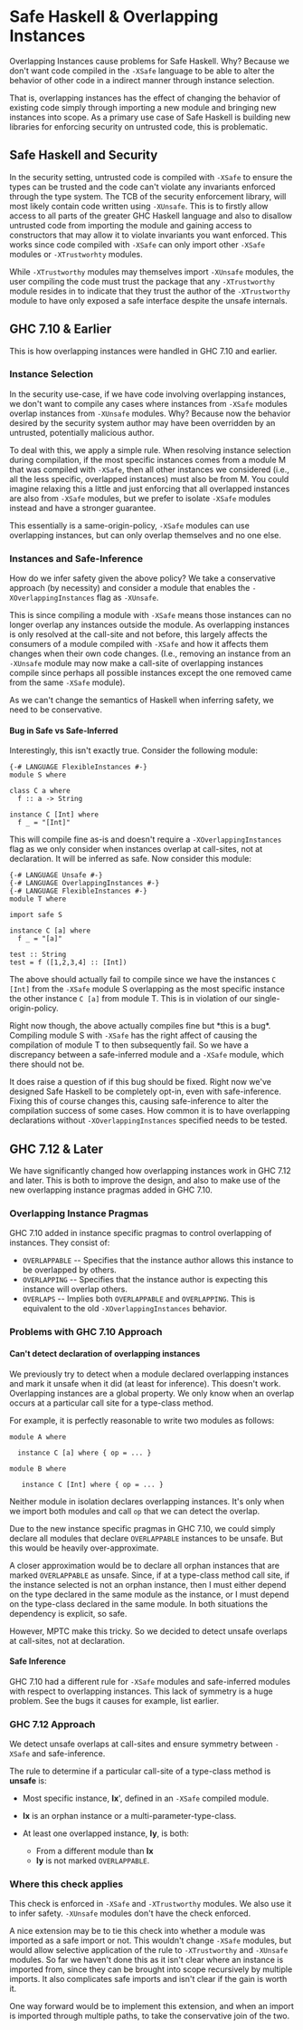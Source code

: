 # Safe Haskell & Overlapping Instances



Overlapping Instances cause problems for Safe Haskell. Why? Because we
don't want code compiled in the `-XSafe` language to be able to alter
the behavior of other code in a indirect manner through instance
selection.



That is, overlapping instances has the effect of changing the behavior
of existing code simply through importing a new module and bringing
new instances into scope. As a primary use case of Safe Haskell is
building new libraries for enforcing security on untrusted code, this
is problematic.


## Safe Haskell and Security



In the security setting, untrusted code is compiled with `-XSafe` to
ensure the types can be trusted and the code can't violate any
invariants enforced through the type system. The TCB of the security
enforcement library, will most likely contain code written using
`-XUnsafe`. This is to firstly allow access to all parts of the
greater GHC Haskell language and also to disallow untrusted code from
importing the module and gaining access to constructors that may allow
it to violate invariants you want enforced. This works since code
compiled with `-XSafe` can only import other `-XSafe` modules or
`-XTrustworhty` modules.



While `-XTrustworthy` modules may themselves import `-XUnsafe`
modules, the user compiling the code must trust the package that any
`-XTrustworthy` module resides in to indicate that they trust the
author of the `-XTrustworthy` module to have only exposed a safe
interface despite the unsafe internals.


## GHC 7.10 & Earlier



This is how overlapping instances were handled in GHC 7.10 and earlier.


### Instance Selection



In the security use-case, if we have code involving overlapping
instances, we don't want to compile any cases where instances from
`-XSafe` modules overlap instances from `-XUnsafe` modules. Why?
Because now the behavior desired by the security system author may
have been overridden by an untrusted, potentially malicious author.



To deal with this, we apply a simple rule. When resolving instance
selection during compilation, if the most specific instances comes
from a module M that was compiled with `-XSafe`, then all other
instances we considered (i.e., all the less specific, overlapped
instances) must also be from M. You could imagine relaxing this a
little and just enforcing that all overlapped instances are also from
`-XSafe` modules, but we prefer to isolate `-XSafe` modules instead
and have a stronger guarantee.



This essentially is a same-origin-policy, `-XSafe` modules can use
overlapping instances, but can only overlap themselves and no one
else.


### Instances and Safe-Inference



How do we infer safety given the above policy? We take a conservative
approach (by necessity) and consider a module that enables the
`-XOverlappingInstances` flag as `-XUnsafe`.



This is since compiling a module with `-XSafe` means those instances
can no longer overlap any instances outside the module. As overlapping
instances is only resolved at the call-site and not before, this
largely affects the consumers of a module compiled with `-XSafe` and
how it affects them changes when their own code changes. (I.e.,
removing an instance from an `-XUnsafe` module may now make a
call-site of overlapping instances compile since perhaps all possible
instances except the one removed came from the same `-XSafe` module).



As we can't change the semantics of Haskell when inferring safety, we
need to be conservative.


#### Bug in Safe vs Safe-Inferred



Interestingly, this isn't exactly true. Consider the following module:


```wiki
{-# LANGUAGE FlexibleInstances #-}
module S where

class C a where
  f :: a -> String

instance C [Int] where
  f _ = "[Int]"
```


This will compile fine as-is and doesn't require a
`-XOverlappingInstances` flag as we only consider when instances
overlap at call-sites, not at declaration. It will be inferred as
safe. Now consider this module:


```wiki
{-# LANGUAGE Unsafe #-}
{-# LANGUAGE OverlappingInstances #-}
{-# LANGUAGE FlexibleInstances #-}
module T where

import safe S

instance C [a] where
  f _ = "[a]"

test :: String
test = f ([1,2,3,4] :: [Int])
```


The above should actually fail to compile since we have the instances
`C [Int]` from the `-XSafe` module S overlapping as the most specific
instance the other instance `C [a]` from module T. This is in
violation of our single-origin-policy.



Right now though, the above actually compiles fine but \*this is a
bug\*. Compiling module S with `-XSafe` has the right affect of causing
the compilation of module T to then subsequently fail. So we have a
discrepancy between a safe-inferred module and a `-XSafe` module,
which there should not be.



It does raise a question of if this bug should be fixed. Right now
we've designed Safe Haskell to be completely opt-in, even with
safe-inference. Fixing this of course changes this, causing
safe-inference to alter the compilation success of some cases. How
common it is to have overlapping declarations without
`-XOverlappingInstances` specified needs to be tested.


## GHC 7.12 & Later



We have significantly changed how overlapping instances work in 
GHC 7.12 and later. This is both to improve the design, and also to
make use of the new overlapping instance pragmas added in GHC 7.10.


### Overlapping Instance Pragmas



GHC 7.10 added in instance specific pragmas to control overlapping
of instances. They consist of:


- `OVERLAPPABLE` -- Specifies that the instance author allows this
  instance to be overlapped by others.
- `OVERLAPPING` -- Specifies that the instance author is expecting
  this instance will overlap others.
- `OVERLAPS` -- Implies both `OVERLAPPABLE` and `OVERLAPPING`. This is
  equivalent to the old `-XOverlappingInstances` behavior.

### Problems with GHC 7.10 Approach


#### Can't detect declaration of overlapping instances



We previously try to detect when a module declared overlapping
instances and mark it unsafe when it did (at least for inference).
This doesn't work. Overlapping instances are a global property.
We only know when an overlap occurs at a particular call site for
a type-class method.



For example, it is perfectly reasonable to write two modules
as follows:


```wiki
module A where

  instance C [a] where { op = ... }

module B where

   instance C [Int] where { op = ... }
```


Neither module in isolation declares overlapping instances. It's
only when we import both modules and call `op` that we can detect
the overlap.



Due to the new instance specific pragmas in GHC 7.10, we could 
simply declare all modules that declare `OVERLAPPABLE` instances
to be unsafe. But this would be heavily over-approximate.



A closer approximation would be to declare all orphan instances
that are marked `OVERLAPPABLE` as unsafe. Since, if at a
type-class method call site, if the instance selected is not
an orphan instance, then I must either depend on the type
declared in the same module as the instance, or I must depend
on the type-class declared in the same module. In both situations
the dependency is explicit, so safe.



However, MPTC make this tricky. So we decided to detect unsafe
overlaps at call-sites, not at declaration.


#### Safe Inference



GHC 7.10 had a different rule for `-XSafe` modules and
safe-inferred modules with respect to overlapping instances.
This lack of symmetry is a huge problem. See the bugs it
causes for example, list earlier.


### GHC 7.12 Approach



We detect unsafe overlaps at call-sites and ensure symmetry
between `-XSafe` and safe-inference.



The rule to determine if a particular call-site of a type-class
method is **unsafe** is:


- Most specific instance, **Ix**', defined in an `-XSafe`
  compiled module.
- **Ix** is an orphan instance or a multi-parameter-type-class.
- At least one overlapped instance, **Iy**, is both:

  - From a different module than **Ix**
  - **Iy** is not marked `OVERLAPPABLE`.

### Where this check applies



This check is enforced in `-XSafe` and `-XTrustworthy` modules.
We also use it to infer safety. `-XUnsafe` modules don't have the
check enforced.



A nice extension may be to tie this check into whether a module was
imported as a safe import or not. This wouldn't change `-XSafe`
modules, but would allow selective application of the rule to
`-XTrustworthy` and `-XUnsafe` modules. So far we haven't done this
as it isn't clear where an instance is imported from, since they
can be brought into scope recursively by multiple imports. It also
complicates safe imports and isn't clear if the gain is worth it.



One way forward would be to implement this extension, and when an
import is imported through multiple paths, to take the conservative
join of the two.


